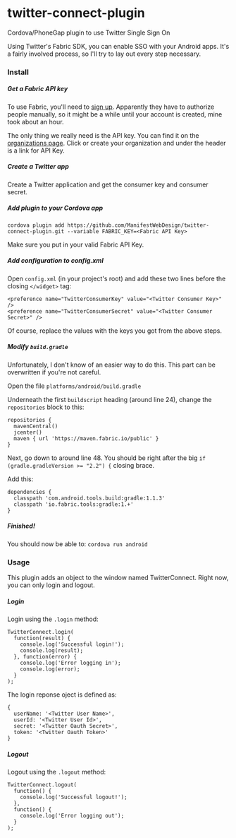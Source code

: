 # twitter-connect-plugin
Cordova/PhoneGap plugin to use Twitter Single Sign On

Using Twitter's Fabric SDK, you can enable SSO with your Android apps. It's a fairly involved process, so I'll try to lay out every step necessary.

### Install

##### Get a Fabric API key
To use Fabric, you'll need to [sign up](https://get.fabric.io/twitter-login). Apparently they have to authorize people manually, so it might be a while until your account is created, mine took about an hour.

The only thing we really need is the API key. You can find it on the [organizations page](https://fabric.io/settings/organizations/). Click or create your organization and under the header is a link for API Key.

##### Create a Twitter app
Create a Twitter application and get the consumer key and consumer secret.

##### Add plugin to your Cordova app
`cordova plugin add https://github.com/ManifestWebDesign/twitter-connect-plugin.git --variable FABRIC_KEY=<Fabric API Key>`

Make sure you put in your valid Fabric API Key.

##### Add configuration to config.xml
Open `config.xml` (in your project's root) and add these two lines before the closing ```</widget>``` tag:
````
<preference name="TwitterConsumerKey" value="<Twitter Consumer Key>" />
<preference name="TwitterConsumerSecret" value="<Twitter Consumer Secret>" />
````
Of course, replace the values with the keys you got from the above steps.

##### Modify `build.gradle`
Unfortunately, I don't know of an easier way to do this. This part can be overwritten if you're not careful.

Open the file `platforms/android/build.gradle`

Underneath the first `buildscript` heading (around line 24), change the `repositories` block to this:
```
repositories {
  mavenCentral()
  jcenter()
  maven { url 'https://maven.fabric.io/public' }
}
```

Next, go down to around line 48. You should be right after the big `if (gradle.gradleVersion >= "2.2") {` closing brace.

Add this:
```
dependencies {
  classpath 'com.android.tools.build:gradle:1.1.3'
  classpath 'io.fabric.tools:gradle:1.+'  
}
```

##### Finished!
You should now be able to: `cordova run android`

### Usage

This plugin adds an object to the window named TwitterConnect. Right now, you can only login and logout.

##### Login

Login using the `.login` method:
```
TwitterConnect.login(
  function(result) {
    console.log('Successful login!');
    console.log(result);
  }, function(error) {
    console.log('Error logging in');
    console.log(error);
  }
);
```

The login reponse oject is defined as:
```
{
  userName: '<Twitter User Name>',
  userId: '<Twitter User Id>',
  secret: '<Twitter Oauth Secret>',
  token: '<Twitter Oauth Token>'
}
```

##### Logout

Logout using the `.logout` method:
```
TwitterConnect.logout(
  function() {
	console.log('Successful logout!');
  },
  function() {
    console.log('Error logging out');
  }
);
```

